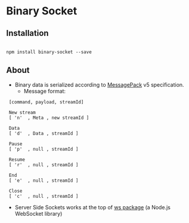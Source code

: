 # Binary Socket

## Installation
```#bash

npm install binary-socket --save
```

## About
- Binary data is serialized according to [MessagePack](http://msgpack.org/) v5 specification.
  - Message format:
  
```
 [command, payload, streamId]
 
 New stream
 [ 'n'  , Meta , new streamId ]
 
 Data
 [ 'd'  , Data , streamId ]

 Pause
 [ 'p'  , null , streamId ]

 Resume
 [ 'r'  , null , streamId ]

 End
 [ 'e'  , null , streamId ]

 Close
 [ 'c'  , null , streamId ]
```
                
- Server Side Sockets works at the top of [ws package](https://github.com/websockets/ws) \(a Node.js WebSocket library)
